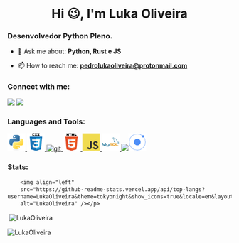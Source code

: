 <h1 align="center">Hi 😉, I'm Luka Oliveira</h1>
<h3 align="left">Desenvolvedor Python Pleno.</h3>

- 💬 Ask me about: **Python, Rust e JS**

- 📫 How to reach me: **pedrolukaoliveira@protonmail.com**


<h3 align="left">Connect with me:</h3>
<p align="left">
    <a href = "mailto:pedrolukaoliveira@protonmail.com"><img src="https://img.shields.io/badge/ProtonMail-8B89CC?style=for-the-badge&logo=protonmail&logoColor=white" target="_blank"></a>
  <a href="https://www.linkedin.com/in/pedro-luka-a554961b9/" target="_blank"><img src="https://img.shields.io/badge/-LinkedIn-%230077B5?style=for-the-badge&logo=linkedin&logoColor=white" target="_blank"></a> 
</p>

<h3 align="left">Languages and Tools:</h3>
<p align="left"> <a href="https://www.w3schools.com/css/" target="_blank"> <img
            src="https://raw.githubusercontent.com/devicons/devicon/master/icons/python/python-original.svg"
            alt="python" width="40" height="40" /> </a> <a href="#s" target="_blank"><img
            src="https://raw.githubusercontent.com/devicons/devicon/master/icons/css3/css3-original-wordmark.svg"
            alt="css3" width="40" height="40" /> </a> <a href="#" target="_blank"> <img
            src="https://www.vectorlogo.zone/logos/git-scm/git-scm-icon.svg" alt="git" width="40" height="40" /> </a> <a
            href="#" target="_blank"> <img
            src="https://raw.githubusercontent.com/devicons/devicon/master/icons/html5/html5-original-wordmark.svg"
            alt="html5" width="40" height="40" /> </a> <a href="#" target="_blank">  <img
            src="https://raw.githubusercontent.com/devicons/devicon/master/icons/javascript/javascript-original.svg"
            alt="javascript" width="40" height="40" /> </a> <a href="#" target="_blank"> <img
            src="https://raw.githubusercontent.com/devicons/devicon/master/icons/mysql/mysql-original-wordmark.svg"
            alt="mysql" width="40" height="40" /> </a> <a href="#" target="_blank"> <img
            src="https://getbootstrap.com/docs/4.0/assets/brand/bootstrap-social-logo.png" width="40" heigth="40"><img
            src="https://raw.githubusercontent.com/devicons/devicon/master/icons/ionic/ionic-original.svg"
            alt="ionic" width="40" height="40" /> </a> 
            

</p>
<h3 align="left">Stats:</h3>
<p>
          
        <img align="left"
        src="https://github-readme-stats.vercel.app/api/top-langs?username=LukaOliveira&theme=tokyonight&show_icons=true&locale=en&layout=compact"
        alt="LukaOliveira" /></p>

<p>&nbsp;<img align="center"
        src="https://github-readme-stats.vercel.app/api?username=LukaOliveira&show_icons=true&theme=tokyonight&include_all_commits=true&count_private=true"
        alt="LukaOliveira" /></p>

<p><img align="center" src="https://github-readme-streak-stats.herokuapp.com/?user=LukaOliveira&theme=tokyonight"
        alt="LukaOliveira" /></p>
